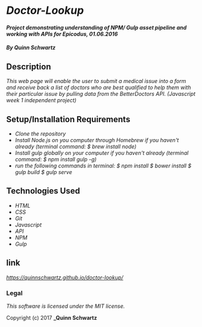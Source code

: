 # _Doctor-Lookup_

#### _Project demonstrating understanding of NPM/ Gulp asset pipeline and working with APIs for Epicodus, 01.06.2016_

#### _**By Quinn Schwartz**_

## Description

_This web page will enable the user to submit a medical issue into a form and receive back a list of doctors who are best qualified to help them with their particular issue by pulling data from the BetterDoctors API. (Javascript week 1 independent project)_

## Setup/Installation Requirements

* _Clone the repository_
* _Install Node.js on you computer through Homebrew if you haven't already (terminal command: $ brew install node)_
* _Install gulp globally on your computer if you haven't already (terminal command: $ npm install gulp -g)_
* _run the following commands in terminal: $ npm install $ bower install $ gulp build $ gulp serve_

## Technologies Used

* _HTML_
* _CSS_
* _Git_
* _Javascript_
* _API_
* _NPM_
* _Gulp_

## link

_https://quinnschwartz.github.io/doctor-lookup/_

### Legal

*This software is licensed under the MIT license.*

Copyright (c) 2017 **_Quinn Schwartz**
